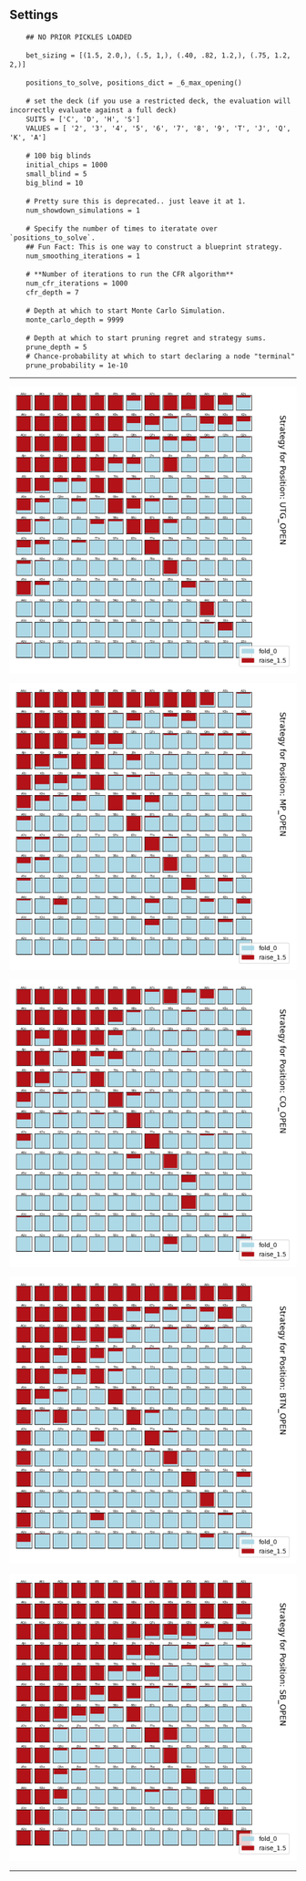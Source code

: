 ## Settings

```
    ## NO PRIOR PICKLES LOADED

    bet_sizing = [(1.5, 2.0,), (.5, 1,), (.40, .82, 1.2,), (.75, 1.2, 2,)]

    positions_to_solve, positions_dict = _6_max_opening()

    # set the deck (if you use a restricted deck, the evaluation will incorrectly evaluate against a full deck)
    SUITS = ['C', 'D', 'H', 'S']
    VALUES = [ '2', '3', '4', '5', '6', '7', '8', '9', 'T', 'J', 'Q', 'K', 'A']

    # 100 big blinds
    initial_chips = 1000
    small_blind = 5
    big_blind = 10

    # Pretty sure this is deprecated.. just leave it at 1.
    num_showdown_simulations = 1

    # Specify the number of times to iteratate over `positions_to_solve`.
    ## Fun Fact: This is one way to construct a blueprint strategy.
    num_smoothing_iterations = 1

    # **Number of iterations to run the CFR algorithm**
    num_cfr_iterations = 1000
    cfr_depth = 7
    
    # Depth at which to start Monte Carlo Simulation.
    monte_carlo_depth = 9999

    # Depth at which to start pruning regret and strategy sums.
    prune_depth = 5
    # Chance-probability at which to start declaring a node "terminal"
    prune_probability = 1e-10

```

___

![UTG Open](Charts/UTG_OPEN_Range.png)

![MP Open](Charts/MP_OPEN_Range.png)

![CO Open](Charts/CO_OPEN_Range.png)

![BTN Open](Charts/BTN_OPEN_Range.png)

![SB Open](Charts/SB_OPEN_Range.png)
___

